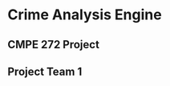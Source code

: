 Crime Analysis Engine
=====================

CMPE 272 Project
----------------

Project Team 1
----------------